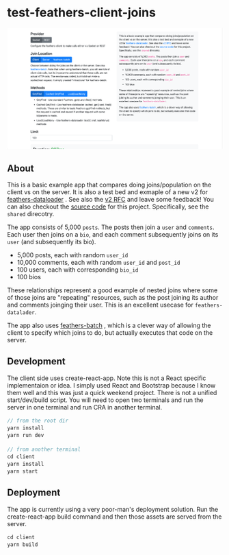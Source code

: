 # test-feathers-client-joins

![image info](./screenshot.png)

## About

This is a basic example app that compares doing joins/population on the client vs on the server. It is also a test bed and exmaple of a new v2 for [feathers-dataloader](https://github.com/feathersjs-ecosystem/batch-loader/tree/v2) . See also the [v2 RFC](https://github.com/feathersjs-ecosystem/batch-loader/issues/18) and leave some feedback! You can also checkout the [source code](https://github.com/DaddyWarbucks/test-feathers-client-joins) for this project. Specifically, see the `shared` direcotry.

The app consists of 5,000 `posts`. The posts then join a `user` and `comments`. Each user then joins on a `bio`, and each comment subsequently joins on its `user` (and subsequently its bio).

- 5,000 posts, each with random `user_id`
- 10,000 comments, each with random `user_id` and `post_id`
- 100 users, each with corresponding `bio_id`
- 100 bios

These relationships represent a good example of nested joins where some of those joins are "repeating" resources, such as the post joining its author and comments joinging their user. This is an excellent usecase for `feathers-datalader`.

The app also uses [feathers-batch](https://github.com/feathersjs-ecosystem/feathers-batch) , which is a clever way of allowing the client to specify which joins to do, but actually executes that code on the server.

## Development

The client side uses create-react-app. Note this is not a React specific implementaion or idea. I simply used React and Bootstrap because I know them well and this was just a quick weekend project. There is not a unified start/dev/build script. You will need to open two terminals and run the server in one terminal and run CRA in another terminal.

```js
// from the root dir
yarn install
yarn run dev

// from another terminal
cd client
yarn install
yarn start
```

## Deployment

The app is currently using a very poor-man's deployment solution. Run the create-react-app build command and then those assets are served from the server.

```js
cd client
yarn build
```
